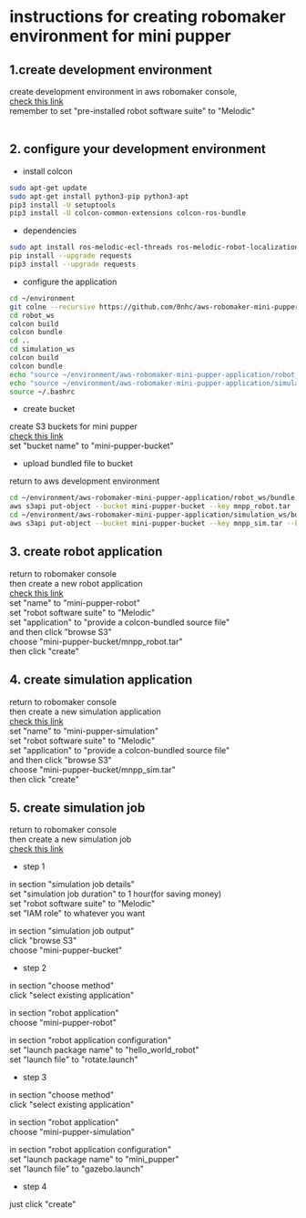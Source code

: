 # instructions for creating robomaker environment for mini pupper
## 1.create development environment
create development environment in aws robomaker console,</br>
[check this link](https://ap-northeast-1.console.aws.amazon.com/robomaker/home?region=ap-northeast-1#ides/new)</br>
remember to set "pre-installed robot software suite" to "Melodic"</br>
</br>
## 2. configure your development environment
* install colcon


```sh
sudo apt-get update
sudo apt-get install python3-pip python3-apt
pip3 install -U setuptools
pip3 install -U colcon-common-extensions colcon-ros-bundle
```

* dependencies
```sh
sudo apt install ros-melodic-ecl-threads ros-melodic-robot-localization  ros-melodic-controller-manager ros-melodic-hector-sensors-description ros-melodic-map-server ros-melodic-move-base ros-melodic-iris-lama ros-melodic-iris-lama-ros sphinxsearch
pip install --upgrade requests
pip3 install --upgrade requests
```

* configure the application


```sh
cd ~/environment
git colne --recursive https://github.com/0nhc/aws-robomaker-mini-pupper-application.git
cd robot_ws
colcon build
colcon bundle
cd ..
cd simulation_ws
colcon build
colcon bundle
echo "source ~/environment/aws-robomaker-mini-pupper-application/robot_ws/install/setup.bash" >> ~/.bashrc
echo "source ~/environment/aws-robomaker-mini-pupper-application/simulation_ws/install/setup.bash" >> ~/.bashrc
source ~/.bashrc
```

* create bucket


create S3 buckets for mini pupper</br>
[check this link](https://s3.console.aws.amazon.com/s3/bucket/create?region=ap-northeast-1)</br>
set "bucket name" to "mini-pupper-bucket"</br>

* upload bundled file to bucket


return to aws development environment</br>
```sh
cd ~/environment/aws-robomaker-mini-pupper-application/robot_ws/bundle
aws s3api put-object --bucket mini-pupper-bucket --key mnpp_robot.tar --body output.tar
cd ~/environment/aws-robomaker-mini-pupper-application/simulation_ws/bundle
aws s3api put-object --bucket mini-pupper-bucket --key mnpp_sim.tar --body output.tar
```

## 3. create robot application
return to robomaker console</br>
then create a new robot application</br>
[check this link](https://ap-northeast-1.console.aws.amazon.com/robomaker/home?region=ap-northeast-1#robotApplications/new)</br>
set "name" to "mini-pupper-robot"</br>
set "robot software suite" to "Melodic"</br>
set "application" to "provide a colcon-bundled source file"</br>
and then click "browse S3"</br>
choose "mini-pupper-bucket/mnpp_robot.tar"</br>
then click "create"</br>

## 4. create simulation application
return to robomaker console</br>
then create a new simulation application</br>
[check this link](https://ap-northeast-1.console.aws.amazon.com/robomaker/home?region=ap-northeast-1#robotApplications/new)</br>
set "name" to "mini-pupper-simulation"</br>
set "robot software suite" to "Melodic"</br>
set "application" to "provide a colcon-bundled source file"</br>
and then click "browse S3"</br>
choose "mini-pupper-bucket/mnpp_sim.tar"</br>
then click "create"</br>

## 5. create simulation job
return to robomaker console</br>
then create a new simulation job</br>
[check this link](https://ap-northeast-1.console.aws.amazon.com/robomaker/home?region=ap-northeast-1#simulationJobs/new)</br>

* step 1


in section "simulation job details"</br>
set "simulation job duration" to 1 hour(for saving money)</br>
set "robot software suite" to "Melodic"</br>
set "IAM role" to whatever you want</br>

in section "simulation job output"</br>
click "browse S3"</br>
choose "mini-pupper-bucket"</br>

* step 2


in section "choose method"</br>
click "select existing application"</br>

in section "robot application"</br>
choose "mini-pupper-robot"</br>

in section "robot application configuration"</br>
set "launch package name" to "hello_world_robot"</br>
set "launch file" to "rotate.launch"</br>

* step 3


in section "choose method"</br>
click "select existing application"</br>

in section "robot application"</br>
choose "mini-pupper-simulation"</br>

in section "robot application configuration"</br>
set "launch package name" to "mini_pupper"</br>
set "launch file" to "gazebo.launch"</br>

* step 4


just click "create"</br>
